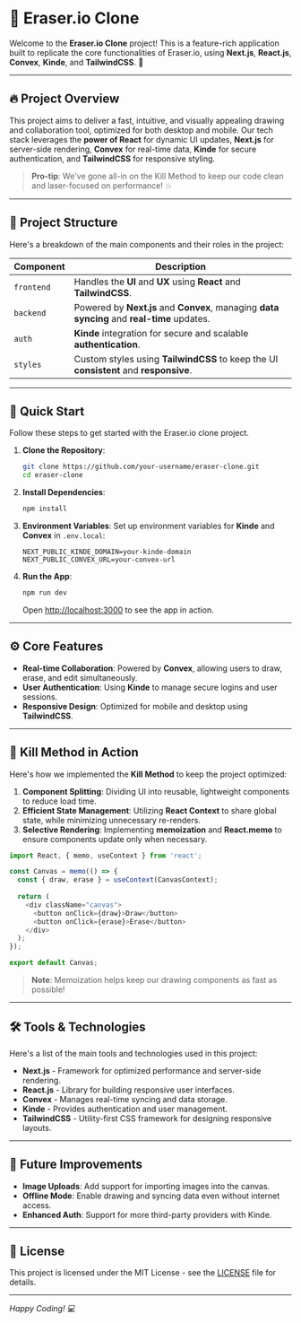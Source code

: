 
# 🧽 Eraser.io Clone

Welcome to the **Eraser.io Clone** project! This is a feature-rich application built to replicate the core functionalities of Eraser.io, using **Next.js**, **React.js**, **Convex**, **Kinde**, and **TailwindCSS**. 🎨

---

## 🔥 Project Overview

This project aims to deliver a fast, intuitive, and visually appealing drawing and collaboration tool, optimized for both desktop and mobile. Our tech stack leverages the **power of React** for dynamic UI updates, **Next.js** for server-side rendering, **Convex** for real-time data, **Kinde** for secure authentication, and **TailwindCSS** for responsive styling.

> **Pro-tip**: We've gone all-in on the Kill Method to keep our code clean and laser-focused on performance! 💥

---

## 📐 Project Structure

Here's a breakdown of the main components and their roles in the project:

| Component         | Description                                                                                       |
| ----------------- | ------------------------------------------------------------------------------------------------- |
| `frontend`        | Handles the **UI** and **UX** using **React** and **TailwindCSS**.                               |
| `backend`         | Powered by **Next.js** and **Convex**, managing **data syncing** and **real-time** updates.      |
| `auth`            | **Kinde** integration for secure and scalable **authentication**.                                |
| `styles`          | Custom styles using **TailwindCSS** to keep the UI **consistent** and **responsive**.            |

---

## 🚀 Quick Start

Follow these steps to get started with the Eraser.io clone project.

1. **Clone the Repository**:
   ```bash
   git clone https://github.com/your-username/eraser-clone.git
   cd eraser-clone
   ```

2. **Install Dependencies**:
   ```bash
   npm install
   ```

3. **Environment Variables**:
   Set up environment variables for **Kinde** and **Convex** in `.env.local`:
   ```plaintext
   NEXT_PUBLIC_KINDE_DOMAIN=your-kinde-domain
   NEXT_PUBLIC_CONVEX_URL=your-convex-url
   ```

4. **Run the App**:
   ```bash
   npm run dev
   ```
   Open [http://localhost:3000](http://localhost:3000) to see the app in action.

---

## ⚙️ Core Features

- **Real-time Collaboration**: Powered by **Convex**, allowing users to draw, erase, and edit simultaneously.
- **User Authentication**: Using **Kinde** to manage secure logins and user sessions.
- **Responsive Design**: Optimized for mobile and desktop using **TailwindCSS**.

---

## 🎨 Kill Method in Action

Here's how we implemented the **Kill Method** to keep the project optimized:

1. **Component Splitting**: Dividing UI into reusable, lightweight components to reduce load time.
2. **Efficient State Management**: Utilizing **React Context** to share global state, while minimizing unnecessary re-renders.
3. **Selective Rendering**: Implementing **memoization** and **React.memo** to ensure components update only when necessary.

```javascript
import React, { memo, useContext } from 'react';

const Canvas = memo(() => {
  const { draw, erase } = useContext(CanvasContext);
  
  return (
    <div className="canvas">
      <button onClick={draw}>Draw</button>
      <button onClick={erase}>Erase</button>
    </div>
  );
});

export default Canvas;
```

> **Note**: Memoization helps keep our drawing components as fast as possible!

---

## 🛠️ Tools & Technologies

Here's a list of the main tools and technologies used in this project:

- **Next.js** - Framework for optimized performance and server-side rendering.
- **React.js** - Library for building responsive user interfaces.
- **Convex** - Manages real-time syncing and data storage.
- **Kinde** - Provides authentication and user management.
- **TailwindCSS** - Utility-first CSS framework for designing responsive layouts.

---

## 🎯 Future Improvements

- **Image Uploads**: Add support for importing images into the canvas.
- **Offline Mode**: Enable drawing and syncing data even without internet access.
- **Enhanced Auth**: Support for more third-party providers with Kinde.

---

## 📝 License

This project is licensed under the MIT License - see the [LICENSE](LICENSE) file for details.

---

*Happy Coding! 💻*
